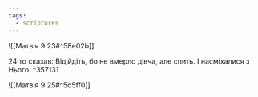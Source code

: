 ```yaml
---
tags:
  - scriptures
---
```


![[Матвія 9 23#^58e02b]]

24 то сказав: Відійдіть, бо не вмерло дівча, але спить. І насміхалися з Нього. ^357131

![[Матвія 9 25#^5d5ff0]]